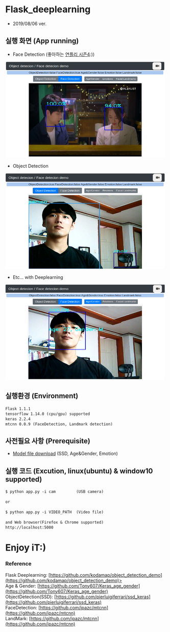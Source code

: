 # Flask_deeplearning
- 2019/08/06 ver.

## 실행 화면 (App running)

- Face Detection (좋아하는 [연플리 시즌4](https://www.youtube.com/watch?v=PNuGLykXyzE):))
<img src="https://github.com/traveler-Ahn/flask_deeplearning/blob/master/img/main_1.png" width="500" height="300">

- Object Detection
<img src="https://github.com/traveler-Ahn/flask_deeplearning/blob/master/img/main_2.png" width="500" height="300">

- Etc... with Deeplearning
<img src="https://github.com/traveler-Ahn/flask_deeplearning/blob/master/img/main_3.png" width="500" height="300">

## 실행환경 (Environment)
```
Flask 1.1.1
tensorflow 1.14.0 (cpu/gpu) supported
keras 2.2.4
mtcnn 0.0.9 (FaceDetection, Landmark detection)
```

## 사전필요 사항 (Prerequisite)
 
- [Model file download](https://drive.google.com/drive/folders/1vBnoOsVKDmy55-6Ky9CtEwrr3SYkD7pJ?usp=sharing) (SSD, Age&Gender, Emotion)



## 실행 코드 (Excution, linux(ubuntu) & window10 supported)
```
$ python app.py -i cam         (USB camera)

or

$ python app.py -i VIDEO_PATH  (Video file)

and Web browser(Firefox & Chrome supported)
http://localhost:5000
```

# Enjoy iT:)

### Reference
Flask Deeplearning: [https://github.com/kodamap/object_detection_demo](https://github.com/kodamap/object_detection_demo)><br>
Age & Gender: [https://github.com/Tony607/Keras_age_gender](https://github.com/Tony607/Keras_age_gender)<br>
ObjectDetection(SSD): [https://github.com/pierluigiferrari/ssd_keras](https://github.com/pierluigiferrari/ssd_keras)<br>
FaceDetection: [https://github.com/ipazc/mtcnn](https://github.com/ipazc/mtcnn)<br>
LandMark: [https://github.com/ipazc/mtcnn](https://github.com/ipazc/mtcnn)

